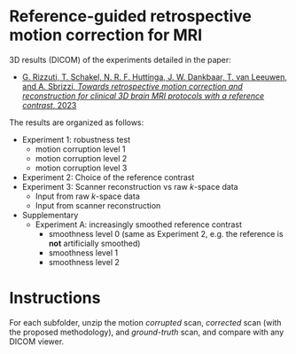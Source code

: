 # Reference-guided retrospective motion correction for MRI

3D results (DICOM) of the experiments detailed in the paper:

- [G. Rizzuti, T. Schakel, N. R. F. Huttinga, J. W. Dankbaar, T. van Leeuwen, and A. Sbrizzi, *Towards retrospective motion correction and reconstruction for clinical 3D brain MRI protocols with a reference contrast*, 2023](https://arxiv.org/abs/2301.01106)

The results are organized as follows:

- Experiment 1: robustness test
    - motion corruption level 1
    - motion corruption level 2
    - motion corruption level 3
- Experiment 2: Choice of the reference contrast
- Experiment 3: Scanner reconstruction vs raw *k*-space data
    - Input from raw *k*-space data
    - Input from scanner reconstruction
- Supplementary
    - Experiment A: increasingly smoothed reference contrast
        - smoothness level 0 (same as Experiment 2, e.g. the reference is **not** artificially smoothed)
        - smoothness level 1
        - smoothness level 2

# Instructions

For each subfolder, unzip the motion *corrupted* scan, *corrected* scan (with the proposed methodology), and *ground-truth* scan, and compare with any DICOM viewer.